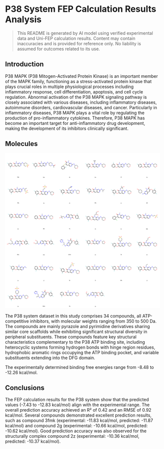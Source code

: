 # P38 System FEP Calculation Results Analysis

> This README is generated by AI model using verified experimental data and Uni-FEP calculation results. Content may contain inaccuracies and is provided for reference only. No liability is assumed for outcomes related to its use.

## Introduction

P38 MAPK (P38 Mitogen-Activated Protein Kinase) is an important member of the MAPK family, functioning as a stress-activated protein kinase that plays crucial roles in multiple physiological processes including inflammatory response, cell differentiation, apoptosis, and cell cycle regulation. Abnormal activation of the P38 MAPK signaling pathway is closely associated with various diseases, including inflammatory diseases, autoimmune disorders, cardiovascular diseases, and cancer. Particularly in inflammatory diseases, P38 MAPK plays a vital role by regulating the production of pro-inflammatory cytokines. Therefore, P38 MAPK has become an important target for anti-inflammatory drug development, making the development of its inhibitors clinically significant.

## Molecules

![Molecular structures of representative compounds](mol_grid.png)

The P38 system dataset in this study comprises 34 compounds, all ATP-competitive inhibitors, with molecular weights ranging from 350 to 500 Da. The compounds are mainly pyrazole and pyrimidine derivatives sharing similar core scaffolds while exhibiting significant structural diversity in peripheral substituents. These compounds feature key structural characteristics complementary to the P38 ATP binding site, including heterocyclic systems forming hydrogen bonds with hinge region residues, hydrophobic aromatic rings occupying the ATP binding pocket, and variable substituents extending into the DFG domain.

The experimentally determined binding free energies range from -8.48 to -12.26 kcal/mol.

## Conclusions

The FEP calculation results for the P38 system show that the predicted values (-7.43 to -12.83 kcal/mol) align with the experimental range. The overall prediction accuracy achieved an R² of 0.42 and an RMSE of 0.92 kcal/mol. Several compounds demonstrated excellent prediction results, such as compound 3fmk (experimental: -11.83 kcal/mol, predicted: -11.87 kcal/mol) and compound 2g (experimental: -10.66 kcal/mol, predicted: -10.62 kcal/mol). Good prediction accuracy was also observed for the structurally complex compound 2z (experimental: -10.36 kcal/mol, predicted: -10.37 kcal/mol). 